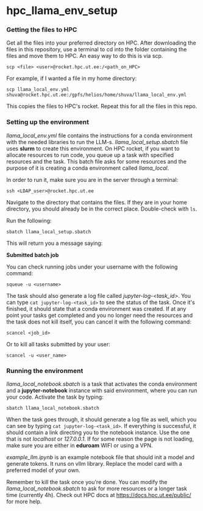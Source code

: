 # hpc_llama_env_setup


### Getting the files to HPC

Get all the files into your preferred directory on HPC. After downloading the files in this repository, use a terminal to cd into the folder containing the files and move them to HPC. An easy way to do this is via scp.

```
scp <file> <user>@rocket.hpc.ut.ee:/<path_on_HPC>
```

For example, if I wanted a file in my home directory:

```
scp llama_local_env.yml shuva@rocket.hpc.ut.ee:/gpfs/helios/home/shuva/llama_local_env.yml
```

This copies the files to HPC's rocket. Repeat this for all the files in this repo.

### Setting up the environment

_llama_local_env.yml_ file contains the instructions for a conda environment with the needed libraries to run the LLM-s. 
_llama_local_setup.sbatch_ file uses **slurm** to create this environment. On HPC rocket, if you want to allocate resources to run code, you queue up a task with specified resources and the task. This batch file asks for some resources and the purpose of it is creating a conda environment called _llama_local_.

In order to run it, make sure you are in the server through a terminal:

```
ssh <LDAP_user>@rocket.hpc.ut.ee
```

Navigate to the directory that contains the files. If they are in your home directory, you should already be in the correct place. Double-check with ```ls```.

Run the following:

```
sbatch llama_local_setup.sbatch
```

This will return you a message saying:

**Submitted batch job <id>**

You can check running jobs under your username with the following command:

```
squeue -u <username>
```

The task should also generate a log file called _jupyter-log-<task_id>_. You can type ```cat jupyter-log-<task_id>``` to see the status of the task. Once it's finished, it should state that a conda environment was created. If at any point your tasks get completed and you no longer need the resources and the task does not kill itself, you can cancel it with the following command:

```
scancel <job_id>
```

Or to kill all tasks submitted by your user:

```
scancel -u <user_name>
```

### Running the environment

_llama_local_notebook.sbatch_ is a task that activates the conda environment and a **jupyter-notebook** instance with said environment, where you can run your code. Activate the task by typing:

```
sbatch llama_local_notebook.sbatch
```

When the task goes through, it should generate a log file as well, which you can see by typing ```cat jupyter-log-<task_id>```. If everything is successful, it should contain a link directing you to the notebook instance. Use the one that is not _localhost_ or _127.0.0.1_. If for some reason the page is not loading, make sure you are either in **eduroam** WIFI or using a VPN. 

_example_llm.ipynb_ is an example notebook file that should init a model and generate tokens. It runs on vllm library. Replace the model card with a preferred model of your own.

Remember to kill the task once you're done. You can modify the _llama_local_notebook.sbatch_ to ask for more resources or a longer task time (currently 4h). Check out HPC docs at https://docs.hpc.ut.ee/public/ for more help.








